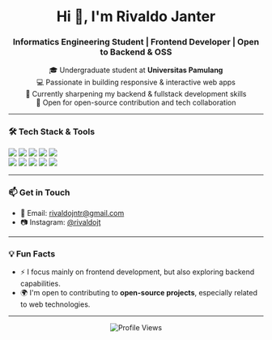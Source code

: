 <h1 align="center">Hi 👋, I'm Rivaldo Janter</h1>
<h3 align="center">Informatics Engineering Student | Frontend Developer | Open to Backend & OSS</h3>

<p align="center">
  🎓 Undergraduate student at <strong>Universitas Pamulang</strong><br/>
  💻 Passionate in building responsive & interactive web apps<br/>
  🌱 Currently sharpening my backend & fullstack development skills<br/>
  🤝 Open for open-source contribution and tech collaboration
</p>

---

### 🛠️ Tech Stack & Tools

<p align="left">
  <img src="https://img.shields.io/badge/JavaScript-F7DF1E?style=for-the-badge&logo=javascript&logoColor=black"/>
  <img src="https://img.shields.io/badge/React-20232A?style=for-the-badge&logo=react&logoColor=61DAFB"/>
  <img src="https://img.shields.io/badge/HTML5-E34F26?style=for-the-badge&logo=html5&logoColor=white"/>
  <img src="https://img.shields.io/badge/Tailwind_CSS-38B2AC?style=for-the-badge&logo=tailwind-css&logoColor=white"/>
  <img src="https://img.shields.io/badge/CSS3-1572B6?style=for-the-badge&logo=css3&logoColor=white"/>
  <br/>
  <img src="https://img.shields.io/badge/Express.js-404D59?style=for-the-badge"/>
  <img src="https://img.shields.io/badge/MySQL-00758F?style=for-the-badge&logo=mysql&logoColor=white"/>
  <img src="https://img.shields.io/badge/Figma-F24E1E?style=for-the-badge&logo=figma&logoColor=white"/>
  <img src="https://img.shields.io/badge/Git-F05032?style=for-the-badge&logo=git&logoColor=white"/>
  <img src="https://img.shields.io/badge/VSCode-007ACC?style=for-the-badge&logo=visual-studio-code&logoColor=white"/>
</p>

---

### 📫 Get in Touch

- 📧 Email: [rivaldojntr@gmail.com](mailto:rivaldojntr@gmail.com)  
- 📷 Instagram: [@rivaldojt](https://instagram.com/rivaldojt)

---

### 💡 Fun Facts
- ⚡ I focus mainly on frontend development, but also exploring backend capabilities.
- 🌍 I'm open to contributing to **open-source projects**, especially related to web technologies.

---

<p align="center">
  <img src="https://komarev.com/ghpvc/?username=yjm26&style=flat-square&color=blue" alt="Profile Views"/>
</p>
